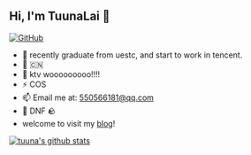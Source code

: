 ## Hi, I'm TuunaLai 👋

[![GitHub](https://img.shields.io/badge/dynamic/json?logo=github&label=GitHub&labelColor=495867&color=495867&query=%24.data.totalSubs&url=https%3A%2F%2Fapi.spencerwoo.com%2Fsubstats%2F%3Fsource%3Dgithub%26queryKey%3Dtuuna&style=flat-square)](https://github.com/tuuna)
- 🍻 recently graduate from uestc, and start to work in tencent.
- 🍰 🇨🇳
- 👯 ktv wooooooooo!!!!
- ⚡ COS
- 📫 Email me at: [550566181@qq.com](mailto:550566181@qq.com)
- 🥤 DNF 🪨
- welcome to visit my [blog](http://tuuna.top)!
<!-- - 🔭 Currently a research assistant at _Data & AI security Lab_, BIT. -->
<!-- 🥑 [Gridsome](https://github.com/gridsome) collaborator, [BITNP](https://github.com/BITNP) member. -->


[![tuuna's github stats](https://github-readme-stats.vercel.app/api?username=tuuna&theme=dark&show_icons=true)](https://github.com/tuuna)
